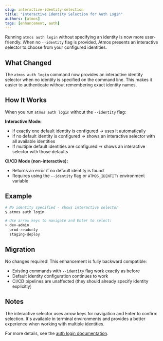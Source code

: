```yaml
---
slug: interactive-identity-selection
title: "Interactive Identity Selection for Auth Login"
authors: [atmos]
tags: [enhancement, auth]
---
```


Running `atmos auth login` without specifying an identity is now more user-friendly. When no `--identity` flag is provided, Atmos presents an interactive selector to choose from your configured identities.

<!--truncate-->

## What Changed

The `atmos auth login` command now provides an interactive identity selector when no identity is specified on the command line. This makes it easier to authenticate without remembering exact identity names.

## How It Works

When you run `atmos auth login` without the `--identity` flag:

**Interactive Mode:**
- If exactly one default identity is configured → uses it automatically
- If no default identity is configured → shows an interactive selector with all available identities
- If multiple default identities are configured → shows an interactive selector with those defaults

**CI/CD Mode (non-interactive):**
- Returns an error if no default identity is found
- Requires using the `--identity` flag or `ATMOS_IDENTITY` environment variable

## Example

```bash
# No identity specified - shows interactive selector
$ atmos auth login

# Use arrow keys to navigate and Enter to select:
> dev-admin
  prod-readonly
  staging-deploy
```

## Migration

No changes required! This enhancement is fully backward compatible:

- Existing commands with `--identity` flag work exactly as before
- Default identity configuration continues to work
- CI/CD pipelines are unaffected (they should already specify identity explicitly)

## Notes

The interactive selector uses arrow keys for navigation and Enter to confirm selection. It's available in terminal environments and provides a better experience when working with multiple identities.

For more details, see the [auth login documentation](/cli/commands/auth/login).
